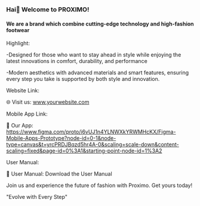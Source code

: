 ### Hai👋 Welcome to PROXIMO!
#### We are a brand which combine cutting-edge technology and high-fashion footwear
Highlight:

-Designed for those who want to stay ahead in style while enjoying the latest innovations in comfort, durability, and performance

-Modern aesthetics with advanced materials and smart features, ensuring every step you take is supported by both style and innovation.

Website Link:

🌐 Visit us: www.yourwebsite.com

Mobile App Link:

📲 Our App: https://www.figma.com/proto/i6vUJ1n4YLNWXkYRWMHcKX/Figma-Mobile-Apps-Prototype?node-id=0-1&node-type=canvas&t=yrcPRDJBqzd5hr4A-0&scaling=scale-down&content-scaling=fixed&page-id=0%3A1&starting-point-node-id=1%3A2

User Manual:

📘 User Manual: Download the User Manual

Join us and experience the future of fashion with Proximo. Get yours today!

"Evolve with Every Step"
